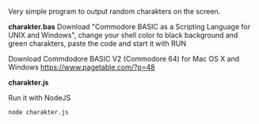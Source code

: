 Very simple program to output random charakters on the screen.

**charakter.bas**
Download "Commodore BASIC as a Scripting Language for UNIX and Windows", 
change your shell color to black background and green charakters, paste
the code and start it with RUN

Download Commdodore BASIC V2 (Commodore 64) for Mac OS X and Windows
https://www.pagetable.com/?p=48

**charakter.js**

Run it with NodeJS

```node charakter.js```
